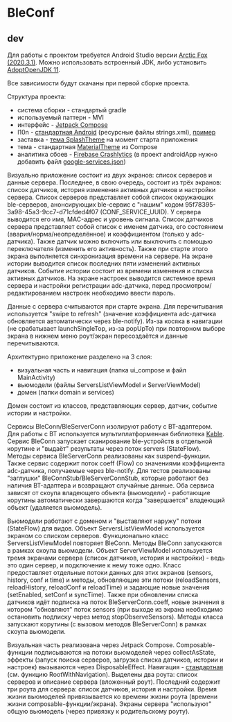 # BleConf

## dev

Для работы с проектом требуется Android Studio версии [Arctic Fox (2020.3.1)][1]. Можно использовать встроенный JDK, либо установить [AdoptOpenJDK 11][2].

Все зависимости будут скачаны при первой сборке проекта.

Структура проекта:
- система сборки - стандартый gradle
- используемый паттерн - MVI
- интерфейс - [Jetpack Compose][3]
- l10n - [стандартная Android][4] (ресурсные файлы strings.xml), [пример][7]
- заставка - [тема SplashTheme][5] на момент старта приложения
- тема - стандартная [MaterialTheme][6] из Compose
- аналитика сбоев - [Firebase Crashlytics][8] (в проект androidApp нужно добавить файл [google-services.json][9])

Визуально приложение состоит из двух экранов: список серверов и данные сервера. Последнее, в свою очередь, состоит из трёх экранов: список датчиков, история изменения активных датчиков и настройки сервера. Список серверов представляет собой список окружающих ble-серверов, анонсирующих ble-сервис с "нашим" кодом 95f78395-3a98-45a3-9cc7-d71cfded4f07 (CONF_SERVICE_UUID). У сервера выводится его имя, MAC-адрес и уровень сигнала. Список датчиков сервера представляет собой список с именем датчика, его состоянием (авария/норма/неопределённое) и коэффициентом (только у adc-датчика). Также датчик можно включить или выключить с помощью переключателя (изменить его активность). Также при старте этого экрана выполняется синхронизация времени на сервере. На экране истории выводится список последних пяти изменений активных датчиков. Событие истории состоит из времени изменения и списка активных датчиков. На экране настроек выводится системное время сервера и настройки регистрации adc-датчика, перед просмотром/редактированием настроек необходимо ввести пароль.

Данные с сервера считываются при старте экрана. Для перечитывания используется "swipe to refresh" (значение коэффициента adc-датчика обновляется автоматически через ble-notify). Из-за косяка в навигации (не срабатывает launchSingleTop, из-за popUpTo) при повторном выборе экрана в нижнем меню роут/экран пересоздаётся и данные перечитываются.

Архитектурно приложение разделено на 3 слоя:
- визуальная часть и навигация (папка ui_compose и файл MainActivity)
- вьюмодели (файлы ServersListViewModel и ServerViewModel)
- домен (папки domain и services)

Домен состоит из классов, представляющих сервер, датчик, событие истории и настройки.

Сервисы BleConn/BleServerConn изолируют работу с BT-адаптером. Для работы с BT используется мультиплатформенная библиотека [Kable][10]. Сервис BleConn запускает сканирование ble-устройств в отдельной корутине и "выдаёт" результаты через поток servers (StateFlow). Методы сервиса BleServerConn реализованы как suspend-функции. Также сервис содержит поток coeff (Flow) со значениями коэффициента adc-датчика, получаемые через ble-notify. Для тестов реализованы "заглушки" BleConnStub/BleServerConnStub, которые работают без наличия BT-адаптера и возвращают случайные данные. Оба сервиса зависят от скоупа владеющего объекта (вьюмодели) - работающие корутины автоматически завершаются когда "завершается" владеющий объект (удаляется вьюмодель).

Вьюмодели работают с доменом и "выставляют наружу" потоки (StateFlow) для видов. Объект ServersListViewModel используется экраном со списком серверов. Функционально класс ServersListViewModel повторяет BleConn. Методы BleConn запускаются в рамках скоупа вьюмодели. Объект ServerViewModel используется тремя экранами сервера (список датчиков, история и настройки) - ведь это один сервер, и подключение к нему тоже одно. Класс предоставляет отдельные потоки данных для этих экранов (sensors, history, conf и time) и методы, обновляющие эти потоки (reloadSensors, reloadHistory, reloadConf и reloadTime) и задающие новые значения (setEnabled, setConf и syncTime). Также при обновлении списка датчиков идёт подписка на поток BleServerConn.coeff, новые значения в котором "обновляют" поток sensors (при выходе из экрана необходимо остановить подписку через метод stopObserveSensors). Методы класса запускают корутины (с вызовом методов BleServerConn) в рамках скоупа вьюмодели.

Визуальная часть реализована через Jetpack Compose. Composable-функции подписываются на потоки вьюмоделей через collectAsState, эффекты (запуск поиска серверов, загрузка списка датчиков, истории и настроек) вызываются через DisposableEffect. Навигация - [стандартная][11] (см. функцию RootWithNavigation). Выделены два роута: список серверов и описание сервера (вложенный роут). Последний содержит три роута для сервера: список датчиков, история и настройки. Время жизни вьюмоделей привязывается ко времени жизни роута (времени жизни composable-функции/экрана). Экраны сервера "используют" общую вьюмодель (через привязку к родительскому роуту).

[1]: https://developer.android.com/studio
[2]: https://adoptopenjdk.net/
[3]: https://developer.android.com/jetpack/compose
[4]: https://developer.android.com/guide/topics/resources/localization
[5]: https://blog.davidmedenjak.com/android/2017/09/02/splash-screens.html
[6]: https://developer.android.com/jetpack/compose/themes
[7]: https://medium.com/i18n-and-l10n-resources-for-developers/a-deep-dive-into-internationalizing-jetpack-compose-android-apps-e4ed3dc2809c
[8]: https://firebase.google.com/docs/crashlytics
[9]: https://firebase.google.com/docs/android/setup#kotlin+ktx
[10]: https://github.com/JuulLabs/kable
[11]: https://developer.android.com/jetpack/compose/navigation
